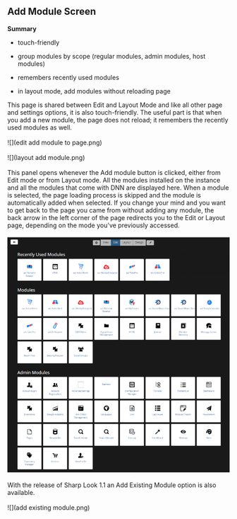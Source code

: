 ## Add Module Screen

**Summary**

* touch-friendly

* group modules by scope (regular modules, admin modules, host modules)

* remembers recently used modules

* in layout mode, add modules without reloading page

This page is shared between Edit and Layout Mode and like all other page and settings options, it is also touch-friendly. The useful part is that when you add a new module, the page does not reload; it remembers the recently used modules as well.
<br />
<br />
![](edit add module to page.png)
<br />
<br />
![](layout add module.png)
<br />
<br />
This panel opens whenever the Add module button is clicked, either from Edit mode or from Layout mode. All the modules installed on the instance and all the modules that come with DNN are displayed here. When a module is selected, the page loading process is skipped and the module is automatically added when selected. If you change your mind and you want to get back to the page you came from without adding any module, the back arrow in the left corner of the page redirects you to the Edit or Layout page, depending on the mode you've previously accessed.
<br />
<br />
![](modules.png)
<br />
<br />
With the release of Sharp Look 1.1 an Add Existing Module option is also available.
<br />
<br />
![](add existing module.png)